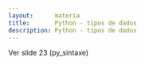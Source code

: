 ```yaml
---
layout:      materia
title:       Python - tipos de dados
description: Python - tipos de dados
---
```



Ver slide 23 (py_sintaxe)
